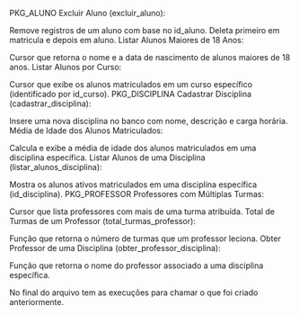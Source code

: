 PKG_ALUNO
Excluir Aluno (excluir_aluno):

Remove registros de um aluno com base no id_aluno.
Deleta primeiro em matricula e depois em aluno.
Listar Alunos Maiores de 18 Anos:

Cursor que retorna o nome e a data de nascimento de alunos maiores de 18 anos.
Listar Alunos por Curso:

Cursor que exibe os alunos matriculados em um curso específico (identificado por id_curso).
PKG_DISCIPLINA
Cadastrar Disciplina (cadastrar_disciplina):

Insere uma nova disciplina no banco com nome, descrição e carga horária.
Média de Idade dos Alunos Matriculados:

Calcula e exibe a média de idade dos alunos matriculados em uma disciplina específica.
Listar Alunos de uma Disciplina (listar_alunos_disciplina):

Mostra os alunos ativos matriculados em uma disciplina específica (id_disciplina).
PKG_PROFESSOR
Professores com Múltiplas Turmas:

Cursor que lista professores com mais de uma turma atribuída.
Total de Turmas de um Professor (total_turmas_professor):

Função que retorna o número de turmas que um professor leciona.
Obter Professor de uma Disciplina (obter_professor_disciplina):

Função que retorna o nome do professor associado a uma disciplina específica.

No final do arquivo tem as execuções para chamar o que foi criado anteriormente.
